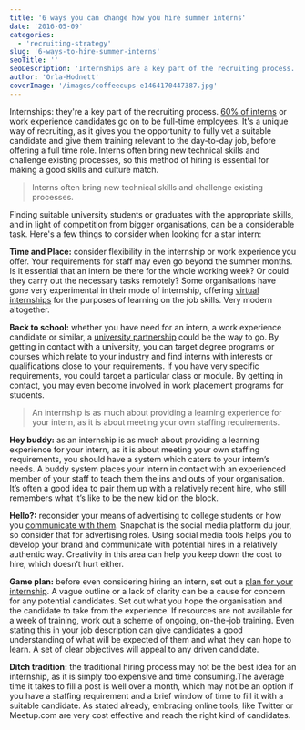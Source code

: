 ```yaml
---
title: '6 ways you can change how you hire summer interns'
date: '2016-05-09'
categories:
  - 'recruiting-strategy'
slug: '6-ways-to-hire-summer-interns'
seoTitle: ''
seoDescription: 'Internships are a key part of the recruiting process. 60% of interns go on to be full-time employees. See our tips to hire them!'
author: 'Orla-Hodnett'
coverImage: '/images/coffeecups-e1464170447387.jpg'
---
```


Internships: they're a key part of the recruiting process. [60% of interns](http://www.forbes.com/sites/susanadams/2012/07/25/odds-are-your-internship-will-get-you-a-job/#5bf5186b453f) or work experience candidates go on to be full-time employees. It's a unique way of recruiting, as it gives you the opportunity to fully vet a suitable candidate and give them training relevant to the day-to-day job, before offering a full time role. Interns often bring new technical skills and challenge existing processes, so this method of hiring is essential for making a good skills and culture match.

> Interns often bring new technical skills and challenge existing processes.

Finding suitable university students or graduates with the appropriate skills, and in light of competition from bigger organisations, can be a considerable task. Here's a few things to consider when looking for a star intern:

**Time and Place:** consider flexibility in the internship or work experience you offer. Your requirements for staff may even go beyond the summer months. Is it essential that an intern be there for the whole working week? Or could they carry out the necessary tasks remotely? Some organisations have gone very experimental in their mode of internship, offering [virtual internships](http://www.nytimes.com/2013/02/03/education/edlife/virtual-internships.html?_r=1) for the purposes of learning on the job skills. Very modern altogether.

**Back to school:** whether you have need for an intern, a work experience candidate or similar, a [university partnership](http://mashable.com/2013/05/25/hiring-interns/#CSqCb1hVV8qy) could be the way to go. By getting in contact with a university, you can target degree programs or courses which relate to your industry and find interns with interests or qualifications close to your requirements. If you have very specific requirements, you could target a particular class or module. By getting in contact, you may even become involved in work placement programs for students.

> An internship is as much about providing a learning experience for your intern, as it is about meeting your own staffing requirements.

**Hey buddy:** as an internship is as much about providing a learning experience for your intern, as it is about meeting your own staffing requirements, you should have a system which caters to your intern’s needs. A buddy system places your intern in contact with an experienced member of your staff to teach them the ins and outs of your organisation. It’s often a good idea to pair them up with a relatively recent hire, who still remembers what it’s like to be the new kid on the block.

**Hello?:** reconsider your means of advertising to college students or how you [communicate with them](http://www.eremedia.com/ere/moderate-practices-that-can-improve-your-university-recruiting/). Snapchat is the social media platform du jour, so consider that for advertising roles. Using social media tools helps you to develop your brand and communicate with potential hires in a relatively authentic way. Creativity in this area can help you keep down the cost to hire, which doesn’t hurt either.

**Game plan:** before even considering hiring an intern, set out a [plan for your internship](https://www.entrepreneur.com/article/237496). A vague outline or a lack of clarity can be a cause for concern for any potential candidates. Set out what you hope the organisation and the candidate to take from the experience. If resources are not available for a week of training, work out a scheme of ongoing, on-the-job training. Even stating this in your job description can give candidates a good understanding of what will be expected of them and what they can hope to learn. A set of clear objectives will appeal to any driven candidate.

**Ditch tradition:** the traditional hiring process may not be the best idea for an internship, as it is simply too expensive and time consuming.The average time it takes to fill a post is well over a month, which may not be an option if you have a staffing requirement and a brief window of time to fill it with a suitable candidate. As stated already, embracing online tools, like Twitter or Meetup.com are very cost effective and reach the right kind of candidates.
